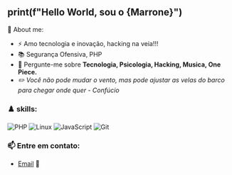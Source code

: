 <h2>print(f"Hello World, sou o {Marrone}")</h2>

🧐 About me:
- ⚡ Amo tecnologia e inovação, hacking na veia!!!
- 📚 Segurança Ofensiva, PHP
- 💬 Pergunte-me sobre <b>Tecnologia, Psicologia, Hacking, Musica, One Piece.</b><br>
- <i> ✏️ Você não pode mudar o vento, mas pode ajustar as velas do barco para chegar onde quer - Confúcio</i>



<h3>♟️ skills:</h3>

![PHP](https://img.shields.io/badge/PHP-777BB4?style=for-the-badge&logo=php&logoColor=white)
![Linux](https://img.shields.io/badge/Linux-FCC624?style=for-the-badge&logo=linux&logoColor=black)
![JavaScript](https://img.shields.io/badge/javascript-%23323330.svg?style=for-the-badge&logo=javascript&logoColor=%23F7DF1E)
![Git](https://img.shields.io/badge/GIT-E44C30?style=for-the-badge&logo=git&logoColor=white)




<h3>📫 Entre em contato:</h3>

 -  [Email](marronealmeidabr@gmail.com) 📧
  

